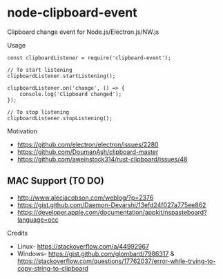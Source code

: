 # node-clipboard-event
Clipboard change event for Node.js/Electron.js/NW.js

Usage

```
const clipboardListener = require('clipboard-event');

// To start listening
clipboardListener.startListening();

clipboardListener.on('change', () => {
    console.log('Clipboard changed');
});

// To stop listening
clipboardListener.stopListening();

```
Motivation

* https://github.com/electron/electron/issues/2280
* https://github.com/DoumanAsh/clipboard-master
* https://github.com/aweinstock314/rust-clipboard/issues/48

## MAC Support (TO DO)

* http://www.alecjacobson.com/weblog/?p=2376
* https://gist.github.com/Daemon-Devarshi/13efd24f027a775ee862
* https://developer.apple.com/documentation/appkit/nspasteboard?language=occ

Credits

* Linux-  https://stackoverflow.com/a/44992967
* Windows- https://gist.github.com/glombard/7986317 & https://stackoverflow.com/questions/17762037/error-while-trying-to-copy-string-to-clipboard